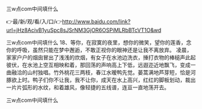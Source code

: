 三w点com中间填什么

👉最/新/观/看/入/口/👉http://www.baidu.com/link?url=jHz8AcivB1yuSpc8sJSrNM3GjOR6OSPiMLRbBTcVT1O&wd

三w点com中间填什么	18、等你，在寂寞的夜里，想你的微笑，望你的莲香，念你的呼吸，虽然只能在梦中邂逅，不敢正视你的眼神还是让我不离放弃。
凌晨，家家户户的烟囱冒出了浅浅的炊烟，有女子在水池边洗衣，捶打衣物的棒槌声此起彼伏，在水池上空互相映和着，那回荡的声响高上下低，远遐迩近地飘飞，变成一曲融洽的山村独唱。竹外桃花三两枝，春江水暧鸭先觉。蒌蒿满地芦芽短，恰是河豚欲上时。鸭子们你不让我，我不让你，成天在水上高兴，红红的脚板划动，裁出一片片弧形的水纹，和着雄风，像轻捷的五线谱，连亘一直地荡开去。


三w点com中间填什么
